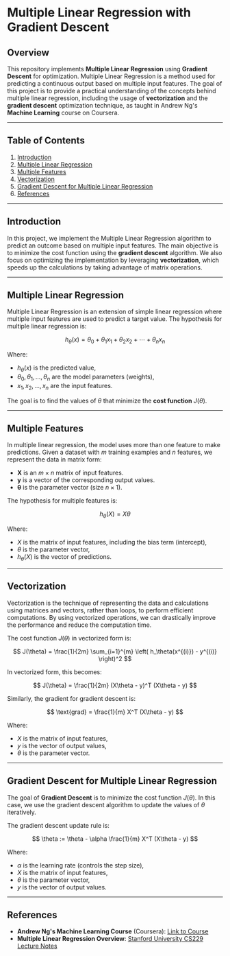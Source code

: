 # Multiple Linear Regression with Gradient Descent

## Overview
This repository implements **Multiple Linear Regression** using **Gradient Descent** for optimization. Multiple Linear Regression is a method used for predicting a continuous output based on multiple input features. The goal of this project is to provide a practical understanding of the concepts behind multiple linear regression, including the usage of **vectorization** and the **gradient descent** optimization technique, as taught in Andrew Ng's **Machine Learning** course on Coursera.

---

## Table of Contents
1. [Introduction](#introduction)
2. [Multiple Linear Regression](#multiple-linear-regression)
3. [Multiple Features](#multiple-features)
4. [Vectorization](#vectorization)
5. [Gradient Descent for Multiple Linear Regression](#gradient-descent-for-multiple-linear-regression)
6. [References](#references)

---

## Introduction
In this project, we implement the Multiple Linear Regression algorithm to predict an outcome based on multiple input features. The main objective is to minimize the cost function using the **gradient descent** algorithm. We also focus on optimizing the implementation by leveraging **vectorization**, which speeds up the calculations by taking advantage of matrix operations.

---

## Multiple Linear Regression
Multiple Linear Regression is an extension of simple linear regression where multiple input features are used to predict a target value. The hypothesis for multiple linear regression is:

$$
h_\theta(x) = \theta_0 + \theta_1 x_1 + \theta_2 x_2 + \cdots + \theta_n x_n
$$

Where:
- $h_\theta(x)$ is the predicted value,
- $\theta_0, \theta_1, \dots, \theta_n$ are the model parameters (weights),
- $x_1, x_2, \dots, x_n$ are the input features.

The goal is to find the values of $\theta$ that minimize the **cost function** $J(\theta)$.

---

## Multiple Features
In multiple linear regression, the model uses more than one feature to make predictions. Given a dataset with $m$ training examples and $n$ features, we represent the data in matrix form:

- **X** is an $m \times n$ matrix of input features.
- **y** is a vector of the corresponding output values.
- **θ** is the parameter vector (size $n \times 1$).

The hypothesis for multiple features is:

$$
h_\theta(X) = X\theta
$$

Where:
- $X$ is the matrix of input features, including the bias term (intercept),
- $\theta$ is the parameter vector,
- $h_\theta(X)$ is the vector of predictions.

---

## Vectorization
Vectorization is the technique of representing the data and calculations using matrices and vectors, rather than loops, to perform efficient computations. By using vectorized operations, we can drastically improve the performance and reduce the computation time.

The cost function $J(\theta)$ in vectorized form is:

$$
J(\theta) = \frac{1}{2m} \sum_{i=1}^{m} \left( h_\theta(x^{(i)}) - y^{(i)} \right)^2
$$

In vectorized form, this becomes:

$$
J(\theta) = \frac{1}{2m} (X\theta - y)^T (X\theta - y)
$$

Similarly, the gradient for gradient descent is:

$$
\text{grad} = \frac{1}{m} X^T (X\theta - y)
$$

Where:
- $X$ is the matrix of input features,
- $y$ is the vector of output values,
- $\theta$ is the parameter vector.

---

## Gradient Descent for Multiple Linear Regression
The goal of **Gradient Descent** is to minimize the cost function $J(\theta)$. In this case, we use the gradient descent algorithm to update the values of $\theta$ iteratively.

The gradient descent update rule is:

$$
\theta := \theta - \alpha \frac{1}{m} X^T (X\theta - y)
$$

Where:
- $\alpha$ is the learning rate (controls the step size),
- $X$ is the matrix of input features,
- $\theta$ is the parameter vector,
- $y$ is the vector of output values.

---

## References
- **Andrew Ng's Machine Learning Course** (Coursera): [Link to Course](https://www.coursera.org/learn/machine-learning)
- **Multiple Linear Regression Overview**: [Stanford University CS229 Lecture Notes](http://cs229.stanford.edu/)

